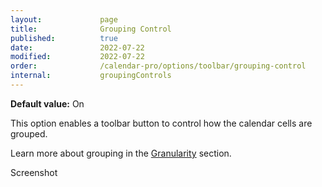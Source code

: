 ```yaml
---
layout:             page
title:              Grouping Control
published:          true
date:               2022-07-22
modified:           2022-07-22
order:              /calendar-pro/options/toolbar/grouping-control
internal:           groupingControls
---
```

**Default value:** On

This option enables a toolbar button to control how the calendar cells are grouped.

Learn more about grouping in the [Granularity](../../features/granularities.md) section.

<todo>Screenshot</todo>